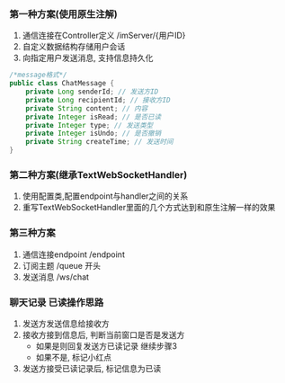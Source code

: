 ### 第一种方案(使用原生注解)
1. 通信连接在Controller定义 /imServer/{用户ID}
2. 自定义数据结构存储用户会话
3. 向指定用户发送消息, 支持信息持久化


```java
/*message格式*/
public class ChatMessage {
    private Long senderId; // 发送方ID
    private Long recipientId; // 接收方ID
    private String content; // 内容
    private Integer isRead; // 是否已读
    private Integer type; // 发送类型
    private Integer isUndo; // 是否撤销
    private String createTime; // 发送时间
}
```

### 第二种方案(继承TextWebSocketHandler)
1. 使用配置类,配置endpoint与handler之间的关系
2. 重写TextWebSocketHandler里面的几个方式达到和原生注解一样的效果


### 第三种方案
1. 通信连接endpoint /endpoint
2. 订阅主题 /queue 开头
3. 发送消息 /ws/chat



### 聊天记录 已读操作思路
1. 发送方发送信息给接收方
2. 接收方接到信息后, 判断当前窗口是否是发送方
    - 如果是则回复发送方已读记录 继续步骤3
    - 如果不是, 标记小红点
3. 发送方接受已读记录后, 标记信息为已读


